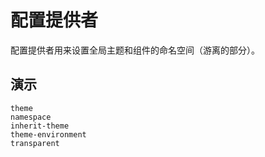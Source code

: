# 配置提供者
配置提供者用来设置全局主题和组件的命名空间（游离的部分）。
## 演示
```demo
theme
namespace
inherit-theme
theme-environment
transparent
```
